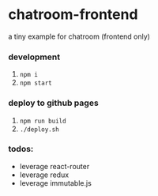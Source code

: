 # chatroom-frontend
a tiny example for chatroom (frontend only) 

### development 
1. `npm i`
2. `npm start` 

### deploy to github pages 
1. `npm run build`
2. `./deploy.sh`

### todos:
- leverage react-router 
- leverage redux
- leverage immutable.js
